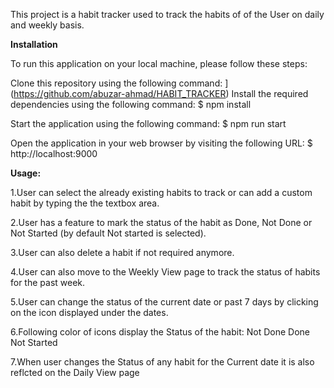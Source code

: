 This project is a habit tracker used to track the habits of of the User on daily and weekly basis.

**Installation**

To run this application on your local machine, please follow these steps:

Clone this repository using the following command:
](https://github.com/abuzar-ahmad/HABIT_TRACKER)
Install the required dependencies using the following command:
$ npm install 

Start the application using the following command:
$ npm run start 

Open the application in your web browser by visiting the following URL:
$ http://localhost:9000 

**Usage:**

1.User can select the already existing habits to track or can add a custom habit by typing the the textbox area.

2.User has a feature to mark the status of the habit as Done, Not Done or Not Started (by default Not started is selected).

3.User can also delete a habit if not required anymore.

4.User can also move to the Weekly View page to track the status of habits for the past week.

5.User can change the status of the current date or past 7 days by clicking on the icon displayed under the dates.

6.Following color of icons display the Status of the habit:
Not Done
Done
Not Started

7.When user changes the Status of any habit for the Current date it is also reflcted on the Daily View page
